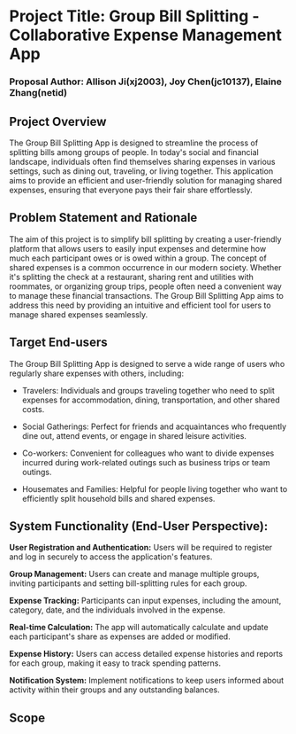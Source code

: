 # Project Title: Group Bill Splitting - Collaborative Expense Management App

### Proposal Author: Allison Ji(xj2003), Joy Chen(jc10137), Elaine Zhang(netid)

## Project Overview
The Group Bill Splitting App is designed to streamline the process of splitting bills among groups of people. In today's social and financial landscape, individuals often find themselves sharing expenses in various settings, such as dining out, traveling, or living together. This application aims to provide an efficient and user-friendly solution for managing shared expenses, ensuring that everyone pays their fair share effortlessly.


## Problem Statement and Rationale
The aim of this project is to simplify bill splitting by creating a user-friendly platform that allows users to easily input expenses and determine how much each participant owes or is owed within a group. The concept of shared expenses is a common occurrence in our modern society. Whether it's splitting the check at a restaurant, sharing rent and utilities with roommates, or organizing group trips, people often need a convenient way to manage these financial transactions. The Group Bill Splitting App aims to address this need by providing an intuitive and efficient tool for users to manage shared expenses seamlessly.


## Target End-users
The Group Bill Splitting App is designed to serve a wide range of users who regularly share expenses with others, including: 

- Travelers: Individuals and groups traveling together who need to split expenses for accommodation, dining, transportation, and other shared costs.

- Social Gatherings: Perfect for friends and acquaintances who frequently dine out, attend events, or engage in shared leisure activities.

- Co-workers: Convenient for colleagues who want to divide expenses incurred during work-related outings such as business trips or team outings.
  
- Housemates and Families: Helpful for people living together who want to efficiently split household bills and shared expenses.

## System Functionality (End-User Perspective):
**User Registration and Authentication:** Users will be required to register and log in securely to access the application's features.

**Group Management:** Users can create and manage multiple groups, inviting participants and setting bill-splitting rules for each group.

**Expense Tracking:** Participants can input expenses, including the amount, category, date, and the individuals involved in the expense.

**Real-time Calculation:** The app will automatically calculate and update each participant's share as expenses are added or modified.

**Expense History:** Users can access detailed expense histories and reports for each group, making it easy to track spending patterns.

**Notification System:** Implement notifications to keep users informed about activity within their groups and any outstanding balances.


## Scope

